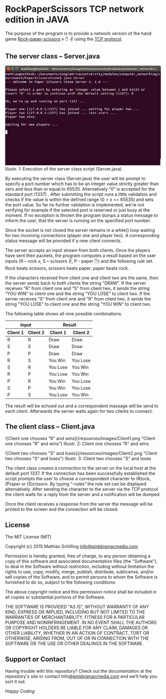 # RockPaperScissors TCP network edition in JAVA
The purpose of the program is to provide a network version of the hand game [Rock-paper-scissors](https://en.wikipedia.org/wiki/Rock-paper-scissors) :fist: :hand: :v: using the [TCP protocol](https://en.wikipedia.org/wiki/Transmission_Control_Protocol).

## The server class – Server.java
![Execution of the server class script (Server.java)](/resources/images/Server.png "Execution of the server class script (Server.java)")
Illustr. 1: Execution of the server class script (Server.java)

By executing the server class (Server.java) the user will be prompt to specify a port number which has to be an integer value strictly greater than zero and less than or equal to 65535. Alternatively “0” is accepted for the standard port (1337) . After submitting the script runs a little validation and checks if the value is within the defined range (0 > x <= 65535) and sets the port value. So far no further validation is implemented, we're not verifying for example if the selected port is reserved or just busy at the moment. If no exception is thrown the program dumps a status message to inform the user, that the server is running on the specified port number.

Since the socket is not closed the server remains in a while() loop waiting for two incoming connections (player one and player two). A corresponding status message will be provided if a new client connects.

The server accepts an input stream from both clients. Once the players have sent their packets, the program computes a result based on the user inputs (R – rock :fist:, S – scissors :v:, P - paper :hand:) and the following rule set. Rock beats scissors, scissors beats paper, paper beats rock.

If the characters received from client one and client two are the same, then the server sends back to both clients the string "DRAW". If the server receives “R” from client one and “S” from client two, it sends the string “YOU WIN" to client one and the string "YOU LOSE" to client two. If the server receives “S” from client one and “R” from client two, it sends the string "YOU LOSE" to client one and the string "YOU WIN" to client two.

The following table shows all nine possible combinations.

<table>
	<thead>
		<tr>
			<th colspan="2">Input</th>
			<th colspan="2">Result</th>
		</tr>
		<tr>
			<th>Client 1</th>
			<th>Client 2</th>
			<th>Client 1</th>
			<th>Client 2</th>
		</tr>	
	</thead>
	<tbody>
		<tr>
			<td>R</td>
			<td>R</td>
			<td>Draw</td>
			<td>Draw</td>
		</tr>
		<tr>
			<td>S</td>
			<td>S</td>
			<td>Draw</td>
			<td>Draw</td>
		</tr>
		<tr>
			<td>P</td>
			<td>P</td>
			<td>Draw</td>
			<td>Draw</td>
		</tr>
		<tr>
			<td>R</td>
			<td>S</td>
			<td>You Win</td>
			<td>You Lose</td>
		</tr>
		<tr>
			<td>S</td>
			<td>R</td>
			<td>You Lose</td>
			<td>You Win</td>
		</tr>
		<tr>
			<td>R</td>
			<td>P</td>
			<td>You Lose</td>
			<td>You Win</td>
		</tr>
		<tr>
			<td>P</td>
			<td>R</td>
			<td>You Win</td>
			<td>You Lose</td>
		</tr>
		<tr>
			<td>S</td>
			<td>P</td>
			<td>You Win</td>
			<td>You Lose</td>
		</tr>
		<tr>
			<td>P</td>
			<td>S</td>
			<td>You Lose</td>
			<td>You Win</td>
		</tr>
	</tbody>
</table>

The result will be echoed out and a correspondent massage will be send to each client. Afterwards the server waits again for two clients to connect.

## The client class – Client.java
![Client one chooses "R" and wins](/resources/images/Client1.png "Client one chooses "R" and wins")
Illustr. 2: Client one chooses "R" and wins

![Client two chooses "S" and loses](/resources/images/Client2.png "Client two chooses "S" and loses")
Illustr. 3: Client two chooses "S" and loses

The client class creates a connection to the server on the local host at the default port 1337. If the connection has been successfully established the script prompts the user to choose a correspondent character to (R)ock, (P)aper or (S)cissors. By typing “-rules” the rule set can be displayed alternatively. After sending the character to the server via the TCP protocol the client waits for a reply from the server and a notification will be dumped.

Once the client receives a response from the server the message will be printed to the screen and the connection will be closed.

## License

The MIT License (MIT)

Copyright (c) 2015 Mathias Schilling <info@pinkbigmacmedia.com>

Permission is hereby granted, free of charge, to any person obtaining a copy
of this software and associated documentation files (the "Software"), to deal
in the Software without restriction, including without limitation the rights
to use, copy, modify, merge, publish, distribute, sublicense, and/or sell
copies of the Software, and to permit persons to whom the Software is furnished
to do so, subject to the following conditions:

The above copyright notice and this permission notice shall be included in all
copies or substantial portions of the Software.

THE SOFTWARE IS PROVIDED "AS IS", WITHOUT WARRANTY OF ANY KIND, EXPRESS OR
IMPLIED, INCLUDING BUT NOT LIMITED TO THE WARRANTIES OF MERCHANTABILITY,
FITNESS FOR A PARTICULAR PURPOSE AND NONINFRINGEMENT. IN NO EVENT SHALL THE
AUTHORS OR COPYRIGHT HOLDERS BE LIABLE FOR ANY CLAIM, DAMAGES OR OTHER LIABILITY,
WHETHER IN AN ACTION OF CONTRACT, TORT OR OTHERWISE, ARISING FROM, OUT OF OR IN
CONNECTION WITH THE SOFTWARE OR THE USE OR OTHER DEALINGS IN THE SOFTWARE.

## Support or Contact

Having trouble with this repository? Check out the documentation at the repository's site or contact info@[pinkbigmacmedia.com](http://www.pinkbigmacmedia.com/) and we’ll help you sort it out.

*Happy Coding*
